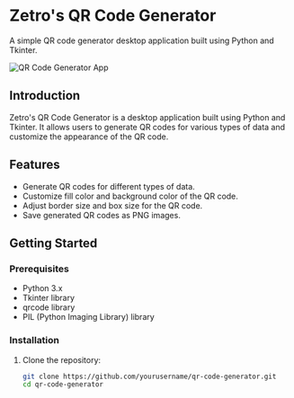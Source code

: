 # Zetro's QR Code Generator

A simple QR code generator desktop application built using Python and Tkinter.

![QR Code Generator App]([https://example.com/screenshot.png](https://github.com/zetro-malik/qr_generator/blob/master/window.png))

## Introduction

Zetro's QR Code Generator is a desktop application built using Python and Tkinter. It allows users to generate QR codes for various types of data and customize the appearance of the QR code.

## Features

- Generate QR codes for different types of data.
- Customize fill color and background color of the QR code.
- Adjust border size and box size for the QR code.
- Save generated QR codes as PNG images.

## Getting Started

### Prerequisites

- Python 3.x
- Tkinter library
- qrcode library
- PIL (Python Imaging Library) library

### Installation

1. Clone the repository:

   ```bash
   git clone https://github.com/yourusername/qr-code-generator.git
   cd qr-code-generator
